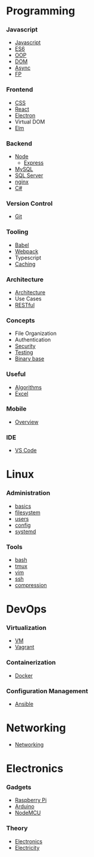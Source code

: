 # Programming

### Javascript

-   [Javascript](./topics/javascript.md)
-   [ES6](./topics/es6.md)
-   [OOP](./topics/oop.md)
-   [DOM](./topics/dom.md)
-   [Async](./topics/async.md)
-   [FP](./topics/fp.md)

### Frontend

-   [CSS](./topics/css.md)
-   [React](./topics/react.md)
-   [Electron](./topics/electron.md)
-   Virtual DOM
-   [Elm](./topics/elm.md)

### Backend

-   [Node](./topics/node.md)
    -   [Express](./topics/express.md)
-   [MySQL](./topics/mysql.md)
-   [SQL Server](./topics/mssql.md)
-   [nginx](./topics/nginx.md)
-   [C#](./topics/csharp.md)

### Version Control

-   [Git](./topics/git.md)

### Tooling

-   [Babel](./topics/babel.md)
-   [Webpack](./topics/webpack.md)
-   Typescript
-   [Caching](./topics/caching.md)

### Architecture
-   [Architecture](./topics/architecture.md)
-   Use Cases
-   [RESTful](./topics/restful.md)

### Concepts

-   File Organization
-   Authentication
-   [Security](./topics/security.md)
-   [Testing](./topics/testing.md)
-   [Binary base](./topics/base.md)

### Useful

-   [Algorithms](./topics/algos.md)
-   [Excel](./topics/excel.md)

### Mobile

-   [Overview](./topics/mobile.md)

### IDE

-   [VS Code](./topics/vscode.md)

# Linux

### Administration

-   [basics](./topics/linux.md)
-   [filesystem](./topics/filesystem.md)
-   [users](./topics/users.md)
-   [config](./topics/config.md)
-   [systemd](./topics/systemd.md)

### Tools

-   [bash](./topics/bash.md)
-   [tmux](./topics/tmux.md)
-   [vim](./topics/vim.md)
-   [ssh](./topics/ssh.md)
-   [compression](./topics/compression.md)

# DevOps

### Virtualization

-   [VM](./topics/vm.md)
-   [Vagrant](./topics/vagrant.md)

### Containerization

-   [Docker](./topics/docker.md)

### Configuration Management

-   [Ansible](./topics/ansible.md)

# Networking

-   [Networking](./topics/networking.md)

# Electronics

### Gadgets

-   [Raspberry Pi](./topics/raspberrypi.md)
-   [Arduino](./topics/arduino.md)
-   [NodeMCU](./topics/nodemcu.md)

### Theory

-   [Electronics](./topics/electronics.md)
-   [Electricity](./topics/electricity.md)
